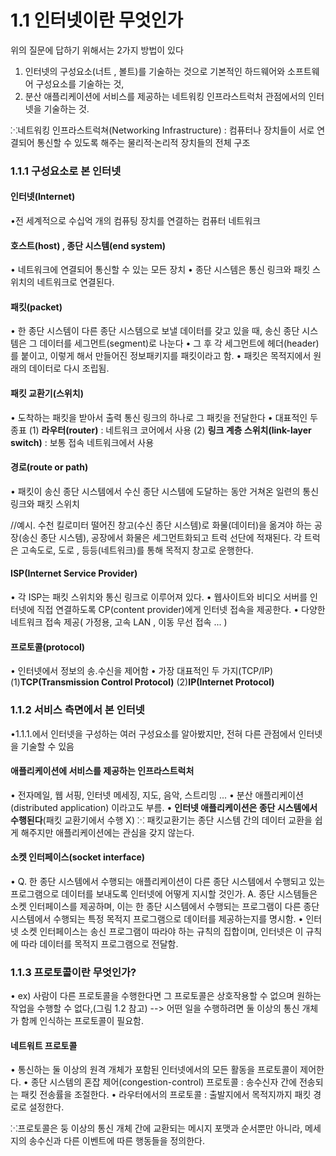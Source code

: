 # **1.1 인터넷이란 무엇인가**
위의 질문에 답하기 위해서는 2가지 방법이 있다
1. 인터넷의 구성요소(너트 , 볼트)를 기술하는 것으로 기본적인 하드웨어와 소프트웨어 구성요소를 기술하는 것,
2. 분산 애플리케이션에 서비스를 제공하는 네트워킹 인프라스트럭처 관점에서의 인터넷을 기술하는 것.

⁙네트워킹 인프라스트럭쳐(Networking Infrastructure) : 컴퓨터나 장치들이 서로 연결되어 통신할 수 있도록 해주는 물리적·논리적 장치들의 전체 구조





### 1.1.1 구성요소로 본 인터넷
#### 인터넷(Internet) 
•전 세계적으로 수십억 개의 컴퓨팅 장치를 연결하는 컴퓨터 네트워크




#### 호스트(host) , 종단 시스템(end system)
• 네트워크에 연결되어 통신할 수 있는 모든 장치
• 종단 시스템은 통신 링크와 패킷 스위치의 네트워크로 연결된다.




#### 패킷(packet)
• 한 종단 시스템이 다른 종단 시스템으로 보낼 데이터를 갖고 있을 때, 송신 종단 시스템은 그 데이터를 세그먼트(segment)로 나눈다
• 그 후 각 세그먼트에 헤더(header)를 붙이고, 이렇게 해서 만들어진 정보패키지를 패킷이라고 함.
• 패킷은 목적지에서 원래의 데이터로 다시 조립됨.



#### 패킷 교환기(스위치)
• 도착하는 패킷을 받아서 출력 통신 링크의 하나로 그 패킷을 전달한다
• 대표적인 두 종표
(1) **라우터(router)** : 네트워크 코어에서 사용
(2) **링크 계층 스위치(link-layer switch)** : 보통 접속 네트워크에서 사용



#### 경로(route or path)
• 패킷이 송신 종단 시스템에서 수신 종단 시스템에 도달하는 동안 거쳐온 일련의 통신링크와 패킷 스위치

//예시.
수천 킬로미터 떨어진 창고(수신 종단 시스템)로 화물(데이터)을 옮겨야 하는 공장(송신 종단 시스템), 공장에서 화물은 세그먼트화되고 트럭 선단에 적재된다. 각 트럭은 고속도로, 도로 , 등등(네트워크)를 통해 목적지 창고로 운행한다.



#### ISP(Internet Service Provider)
• 각 ISP는 패킷 스위치와 통신 링크로 이루어져 있다.
• 웹사이트와 비디오 서버를 인터넷에 직접 연결하도록 CP(content provider)에게 인터넷 접속을 제공한다.
• 다양한 네트워크 접속 제공( 가정용, 고속 LAN , 이동 무선 접속 ... )



#### 프로토콜(protocol)
• 인터넷에서 정보의 송.수신을 제어함
• 가장 대표적인 두 가지(TCP/IP)
(1)**TCP(Transmission Control Protocol)**
(2)**IP(Internet Protocol)** 



### 1.1.2 서비스 측면에서 본 인터넷
•1.1.1.에서 인터넷을 구성하는 여러 구성요소를 알아봤지만, 전혀 다른 관점에서 인터넷을 기술할 수 있음



#### 애플리케이션에 서비스를 제공하는 인프라스트럭처
• 전자메일, 웹 서핑, 인터넷 메세징, 지도, 음악, 스트리밍 ...
• 분산 애플리케이션(distributed application) 이라고도 부름.
• **인터넷 애플리케이션은 종단 시스템에서 수행된다**(패킷 교환기에서 수행 X)
⁙ 패킷교환기는 종단 시스템 간의 데이터 교환을 쉽게 해주지만 애플리케이션에는 관심을 갖지 않는다.



#### 소켓 인터페이스(socket interface)
• Q. 한 종단 시스템에서 수행되는 애플리케이션이 다른 종단 시스템에서 수행되고 있는 프로그램으로 데이터를 보내도록 인터넷에 어떻게 지시할 것인가.
  A. 종단 시스템들은 소켓 인터페이스를 제공하며, 이는 한 종단 시스템에서 수행되는 프로그램이 다른 종단 시스템에서 수행되는 특정 목적지 프로그램으로 데이터를 제공하는지를 명시함.
• 인터넷 소켓 인터페이스는 송신 프로그램이 따라야 하는 규칙의 집합이며, 인터넷은 이 규칙에 따라 데이터를 목적지 프로그램으로 전달함.



### 1.1.3 프로토콜이란 무엇인가?
• ex) 사람이 다른 프로토콜을 수행한다면 그 프로토콜은 상호작용할 수 없으며 원하는 작업을 수행할 수 없다,(그림 1.2 참고)
 --> 어떤 일을 수행하려면 둘 이상의 통신 개체가 함께 인식하는 프로토콜이 필요함.


 #### 네트워트 프로토콜
 • 통신하는 둘 이상의 원격 개체가 포함된 인터넷에서의 모든 활동을 프로토콜이 제어한다.
 • 종단 시스템의 혼잡 제어(congestion-control) 프로토콜 : 송수신자 간에 전송되는 패킷 전송률을 조절한다.
 • 라우터에서의 프로토콜 : 출발지에서 목적지까지 패킷 경로로 설정한다.

 ⁙프로토콜은 둥 이상의 통신 개체 간에 교환되는 메시지 포맷과 순서뿐만 아니라, 메세지의 송수신과 다른 이벤트에 따른 행동들을 정의한다.
